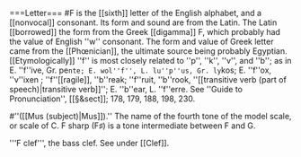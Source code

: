 ===Letter===
#F is the [[sixth]] letter of the English alphabet, and a [[nonvocal]] consonant. Its form and sound are from the Latin. The Latin [[borrowed]] the form from the Greek [[digamma]] &#988;, which probably had the value of English ''w'' consonant. The form and value of Greek letter came from the [[Ph&oelig;nician]], the ultimate source being probably Egyptian. [[Etymologically]] ''f'' is most closely related to ''p'', ''k'', ''v'', and ''b''; as in E. ''f''ive, Gr. pe`nte; E. wol''f'', L. lu''p''us, Gr. ly`kos; E. ''f''ox, ''v''ixen ; ''f''[[ragile]], ''b''reak; ''f''ruit, ''b''rook, ''[[transitive verb (part of speech)|transitive verb]]''; E. ''b''ear, L. ''f''erre. See ''Guide to Pronunciation'', [[&sect;&sect]]; 178, 179, 188, 198, 230.

#''([[Mus (subject)|Mus]]).'' The name of the fourth tone of the model scale, or scale of C. F sharp (F&#9839;) is a tone intermediate between F and G.

'''F clef''', the bass clef. See under [[Clef]].